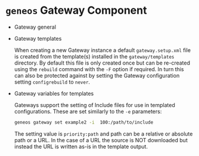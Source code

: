 # `geneos` Gateway Component

* Gateway general

* Gateway templates

  When creating a new Gateway instance a default `gateway.setup.xml`
  file is created from the template(s) installed in the
  `gateway/templates` directory. By default this file is only created
  once but can be re-created using the `rebuild` command with the `-F`
  option if required. In turn this can also be protected against by
  setting the Gateway configuration setting `configrebuild` to `never`.

* Gateway variables for templates

  Gateways support the setting of Include files for use in templated
  configurations. These are set similarly to the `-e` parameters:

  ```bash
  geneos gateway set example2 -i  100:/path/to/include
  ```

  The setting value is `priority:path` and path can be a relative or
  absolute path or a URL. In the case of a URL the source is NOT
  downloaded but instead the URL is written as-is in the template
  output.